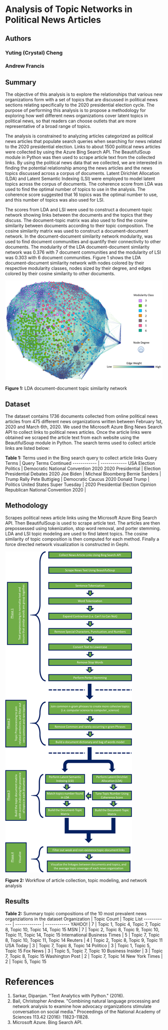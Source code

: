 # Analysis of Topic Networks in Political News Articles

## Authors

### Yuting (Crystal) Cheng
### Andrew Francis

## Summary
The objective of this analysis is to explore the relationships that various new organizations form with a set of topics that are discussed in political news sections relating specifically to the 2020 presidential election cycle. The purpose of performing this analysis is to propose a methodology for exploring how well different news organizations cover latent topics in political news, so that readers can choose outlets that are more representative of a broad range of topics.

The analysis is constrained to analyzing articles categorized as political news articles that populate search queries when searching for news related to the 2020 presidential election. Links to about 1500 political news articles were collected by using the Azure Bing Search API. The BeautifulSoup module in Python was then used to scrape article text from the collected links.
By using the political news data that we collected, we are interested in finding the potential relationship among the news articles and the news topics discussed across a corpus of documents. Latent Dirichlet Allocation (LDA) and Latent Semantic Indexing (LSI) were employed to model latent topics across the corpus of documents. The coherence score from LDA was used to find the optimal number of topics to use in the analysis. The coherence score suggested that 16 topics was the optimal number to use, and this number of topics was also used for LSI. 

The scores from LDA and LSI were used to construct a document-topic network showing links between the documents and the topics that they discuss. The document-topic matrix was also used to find the cosine similarity between documents according to their topic composition. The cosine similarity matrix was used to construct a document-document network.
In the document-document similarity network modularity, was used to find document communities and quantify their connectivity to other documents. The modularity of the LDA document-document similarity network was 0.376 with 7 document communities and the modularity of LSI was 0.303 with 6 document communities. Figure 1 shows the LDA document-document similarity network with nodes colored by their respective modularity classes, nodes sized by their degree, and edges colored by their cosine similarity to other documents.


![GitHub Logo](https://github.com/atfranc2/Topic-Modeling-and-Network-Analysis-of-Political-News-Articles/blob/master/LDA%20Network.png)

**Figure 1:** LDA document-document topic similarity network



## Dataset
The dataset contains 1736 documents collected from online political news articles from 475 different news organizations written between February 1st, 2020 and March 6th, 2020.  We used the Microsoft Azure Bing News Search API to collect links to political news articles. Once the article links were obtained we scraped the article text from each website using the BeautifulSoup module in Python. The search terms used to collect article links are listed below: 

**Table 1:** Terms used in the Bing search query to collect article links
Query Terms | Query Terms Continued
------------ | -------------
USA Election Politics | Democratic National Convention 2020 
2020 Presidential | Election Presidential Debates 2020 
Joe Biden | Micheal Bloomberg 
Bernie Sanders | Trump Rally
Pete Buttigieg | Democratic Caucus 2020 
Donald Trump | Politics United States
Super Tuesday | 2020 Presidential Election Opinion
Republican National Convention 2020 | 



## Methodology
Scrapes political news article links using the Microsoft Azure Bing Search API. Then BeautifulSoup  is used to scrape article text. The articles are then prepossessed using tokenization, stop word removal, and porter stemming. LDA and LSI topic modeling are used to find latent topics. The cosine similarity of topic composition is then computed for each method. Finally a force directed network visualization is constructed in Gephi. 

![GitHub Logo](https://github.com/atfranc2/Topic-Modeling-and-Network-Analysis-of-Political-News-Articles/blob/master/Topic%20Modeling%20Work%20Flow.png)

**Figure 2:** Workflow of article collection, topic modeling, and network analysis


## Results

**Table 2:** Summary topic compositions of the 10 most prevalent news organziations in the dataset
Organization | Topic Count |	Topic List
------------ | ------------- | ------------
YAHOO! |	7 |	Topic 1, Topic 4, Topic 7, Topic 8, Topic 10, Topic 14, Topic 15
MSN |	7 |	Topic 2, Topic 8, Topic 9, Topic 10, Topic 11, Topic 14, Topic 15
International Business Times |	5 |	Topic 7, Topic 8, Topic 10, Topic 11, Topic 14
Reuters |	4 |	Topic 2, Topic 8, Topic 9, Topic 11
USA Today |	3 |	Topic 7, Topic 8, Topic 14
Politico |	3 |	Topic 1, Topic 5, Topic 15
Fox News |	3 |	Topic 5, Topic 7, Topic 10
Business Insider |	3 |	Topic 7, Topic 8, Topic 15
Washington Post |	2 |	Topic 7, Topic 14
New York Times |	2 |	Topic 5, Topic 15

# References
1. Sarkar, Dipanjan. "Text Analytics with Python." (2016).
2. Bail, Christopher Andrew. "Combining natural language processing and network analysis to examine how advocacy organizations stimulate conversation on social media." Proceedings of the National Academy of Sciences 113.42 (2016): 11823-11828.
3. Microsoft Azure. Bing Search API. 
